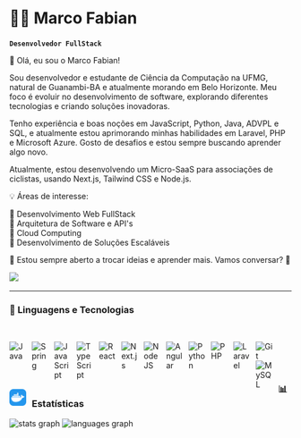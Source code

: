 # 👨‍💻 Marco Fabian

**`Desenvolvedor FullStack`**

👋 Olá, eu sou o Marco Fabian!

Sou desenvolvedor e estudante de Ciência da Computação na UFMG, natural de Guanambi-BA e atualmente morando em Belo Horizonte. Meu foco é evoluir no desenvolvimento de software, explorando diferentes tecnologias e criando soluções inovadoras.

Tenho experiência e boas noções em JavaScript, Python, Java, ADVPL e SQL, e atualmente estou aprimorando minhas habilidades em Laravel, PHP e Microsoft Azure. Gosto de desafios e estou sempre buscando aprender algo novo.

Atualmente, estou desenvolvendo um Micro-SaaS para associações de ciclistas, usando Next.js, Tailwind CSS e Node.js.

💡 Áreas de interesse:

🔹 Desenvolvimento Web FullStack   
🔹 Arquitetura de Software e API's   
🔹 Cloud Computing    
🔹 Desenvolvimento de Soluções Escaláveis

📌 Estou sempre aberto a trocar ideias e aprender mais. Vamos conversar? 🚀

 <a href="https://www.linkedin.com/in/marco-fabian/" target="_blank" align="center"><img src="https://img.shields.io/badge/-LinkedIn-%230077B5?style=for-the-badge&logo=linkedin&logoColor=white" target="_blank"></a>

---

### 🤖 Linguagens e Tecnologias
<br/>

<img 
    align="left" 
    alt="Java" 
    width="30px" 
    style="padding-right:10px;" 
    src="https://cdn.jsdelivr.net/gh/devicons/devicon/icons/java/java-original.svg"
/>
<img 
    align="left" 
    alt="Spring" 
    width="30px" 
    style="padding-right:10px;" 
    src="https://cdn.jsdelivr.net/gh/devicons/devicon/icons/spring/spring-original.svg" 
/>
<img 
    align="left" 
    alt="JavaScript" 
    title="JavaScript"
    width="30px" 
    style="padding-right: 10px;" 
    src="https://cdn.jsdelivr.net/gh/devicons/devicon@latest/icons/javascript/javascript-original.svg" 
/>
<img 
    align="left" 
    alt="TypeScript"
    title="TypeScript" 
    width="30px" 
    style="padding-right: 10px;" 
    src="https://cdn.jsdelivr.net/gh/devicons/devicon@latest/icons/typescript/typescript-original.svg" 
/>
<img 
    align="left" 
    alt="React"
    title="React" 
    width="30px" 
    style="padding-right: 10px;" 
    src="https://cdn.jsdelivr.net/gh/devicons/devicon@latest/icons/react/react-original.svg" 
/>
<img 
    align="left" 
    alt="Next.js" 
    title="Next.js"
    width="30px" 
    style="padding-right: 10px;" 
    src="https://cdn.jsdelivr.net/gh/devicons/devicon@latest/icons/nextjs/nextjs-original.svg" 
/>
<img 
    align="left" 
    alt="NodeJS" 
    width="30px" 
    style="padding-right:10px;" 
    src="https://cdn.jsdelivr.net/gh/devicons/devicon/icons/nodejs/nodejs-original.svg" 
/>
<img 
    align="left" 
    alt="Angular" 
    width="30px" 
    style="padding-right:10px;" 
    src="https://cdn.jsdelivr.net/gh/devicons/devicon/icons/angularjs/angularjs-plain.svg" 
/>
<img 
    align="left" 
    alt="Python" 
    title="Python"
    width="30px" 
    style="padding-right: 10px;" 
    src="https://cdn.jsdelivr.net/gh/devicons/devicon@latest/icons/python/python-original.svg" 
/>
<img 
    align="left" 
    alt="PHP" 
    title="PHP"
    width="30px" 
    style="padding-right: 10px;" 
    src="https://cdn.jsdelivr.net/gh/devicons/devicon@latest/icons/php/php-original.svg" 
/>
<img 
    align="left" 
    alt="Laravel" 
    title="Laravel"
    width="30px" 
    style="padding-right: 10px;" 
    src="https://cdn.jsdelivr.net/gh/devicons/devicon@latest/icons/laravel/laravel-original.svg" 
/>
<img 
    align="left" 
    alt="Git" 
    title="Git"
    width="30px" 
    style="padding-right: 10px;" 
    src="https://cdn.jsdelivr.net/gh/devicons/devicon@latest/icons/git/git-original.svg" 
/>
<img 
  align="left"
  alt="MySQL"
  tittle="MySQL"
  width="30px"
  style="padding-right: 10px;" 
  src="https://cdn.jsdelivr.net/gh/devicons/devicon/icons/mysql/mysql-original.svg"
 />
 <img 
  align="left"
  alt="Docker"
  tittle="Docker"
  width="30px"
  style="padding-right: 10px;" 
  src="https://raw.githubusercontent.com/tandpfun/skill-icons/main/icons/Docker.svg"
 />

<br/>
<br/>
<br/>

### 📊 Estatísticas

<div align="left">
  <img src="https://github-readme-stats.vercel.app/api?username=marco-fabian&hide_title=false&hide_rank=false&show_icons=true&include_all_commits=true&count_private=true&disable_animations=false&theme=dracula&locale=en&hide_border=false&order=1" height="150" alt="stats graph"  />
  <img src="https://github-readme-stats.vercel.app/api/top-langs?username=marco-fabian&locale=en&hide_title=false&layout=compact&card_width=320&langs_count=5&theme=dracula&hide_border=false&order=2" height="150" alt="languages graph"  />
</div>

###

###
